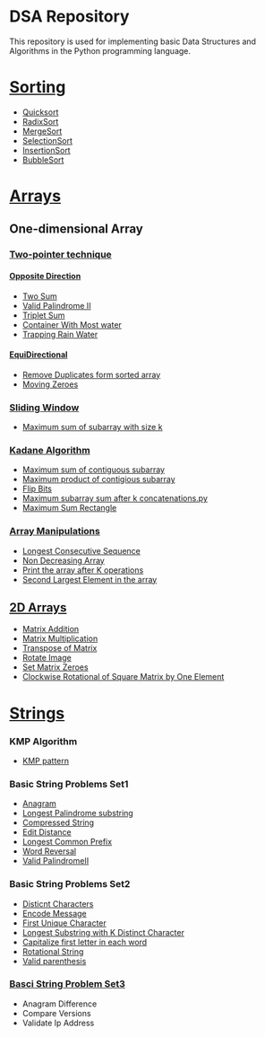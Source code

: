 # DSA Repository

This repository is used for implementing basic Data Structures and Algorithms in the Python programming language.

# [Sorting](https://github.com/nateshv54/DSA/tree/main/Sorting)
- [Quicksort](https://github.com/nateshv54/DSA/blob/main/Sorting/Quick%20sort.py)
- [RadixSort](https://github.com/nateshv54/DSA/blob/main/Sorting/Radix%20Sort.py)
- [MergeSort](https://github.com/nateshv54/DSA/blob/main/Sorting/Merge%20Sort.py)
- [SelectionSort](https://github.com/nateshv54/DSA/blob/main/Sorting/Selection%20Sort.py)
- [InsertionSort](https://github.com/nateshv54/DSA/blob/main/Sorting/Insertion%20Sort.py)
- [BubbleSort](https://github.com/nateshv54/DSA/blob/main/Sorting/Bubble%20Sort.py)

# [Arrays](https://github.com/nateshv54/DSA/tree/main/Arrays)
## One-dimensional Array
### [Two-pointer technique](https://github.com/nateshv54/DSA/tree/main/Arrays/Two%20Pointer)
#### [Opposite Direction](https://github.com/nateshv54/DSA/tree/main/Arrays/Two%20Pointer/Opposite%20Directional)
  - [Two Sum](https://github.com/nateshv54/DSA/blob/main/Arrays/Two%20Pointer/Opposite%20Directional/Two%20Sum.py)
  - [Valid Palindrome II](https://github.com/nateshv54/DSA/blob/main/Strings/Basic%20string%20problems/Valid%20Palindrome%20II.py)
  - [Triplet Sum](https://github.com/nateshv54/DSA/blob/main/Arrays/Two%20Pointer/Opposite%20Directional/Triplet%20Sum.py)
  - [Container With Most water](https://github.com/nateshv54/DSA/blob/main/Arrays/Two%20Pointer/Opposite%20Directional/Container%20With%20Most%20Water.py)
  - [Trapping Rain Water](https://github.com/nateshv54/DSA/blob/main/Arrays/Two%20Pointer/Trapping%20Rain%20Water.py)
    
#### [EquiDirectional](https://github.com/nateshv54/DSA/tree/main/Arrays/Two%20Pointer/EquiDirectional)
  - [Remove Duplicates form sorted array](https://github.com/nateshv54/DSA/blob/main/Arrays/Two%20Pointer/EquiDirectional/Remove%20Duplicates%20From%20Sorted%20Array.py)
  - [Moving Zeroes](https://github.com/nateshv54/DSA/blob/main/Arrays/Two%20Pointer/EquiDirectional/Moving%20Zeroes.py)
### [Sliding Window]()
  - [Maximum sum of subarray with size k](https://github.com/nateshv54/DSA/blob/main/Arrays/Sliding%20Window/Max_sub_array_sum.py)
    
### [Kadane Algorithm](https://github.com/nateshv54/DSA/tree/main/Arrays/Kadane%20Algorithm)
  - [Maximum sum of contiguous subarray](https://github.com/nateshv54/DSA/blob/main/Arrays/Kadane%20Algorithm/Maximum%20product%20of%20Contigious%20Subarray.py)
  - [Maximum product of contigious subarray](https://github.com/nateshv54/DSA/blob/main/Arrays/Kadane%20Algorithm/Maximum%20sum%20of%20Contigious%20Subarray.py)
  - [Flip Bits](https://github.com/nateshv54/DSA/blob/main/Arrays/Kadane%20Algorithm/Flip%20Bits.py)
  - [Maximum subarray sum after k concatenations.py](https://github.com/nateshv54/DSA/blob/main/Arrays/Kadane%20Algorithm/Maximum%20subarray%20sum%20after%20k%20concatenations.py)
  - [Maximum Sum Rectangle](https://github.com/nateshv54/DSA/blob/main/Arrays/Kadane%20Algorithm/Maximum%20Sum%20Rectangle.py)

### [Array Manipulations](https://github.com/nateshv54/DSA/tree/main/Arrays/Array%20Manipulations)
  - [Longest Consecutive Sequence](https://github.com/nateshv54/DSA/blob/main/Arrays/Array%20Manipulations/Longest%20Consecutive%20Sequence.py)
  - [Non Decreasing Array](https://github.com/nateshv54/DSA/blob/main/Arrays/Array%20Manipulations/Non%20Decresing%20Array.py)
  - [Print the array after K operations](https://github.com/nateshv54/DSA/blob/main/Arrays/Array%20Manipulations/Print%20the%20array%20after%20K%20operations.py)
  - [Second Largest Element in the array](https://github.com/nateshv54/DSA/blob/main/Arrays/Array%20Manipulations/Second%20largest%20element%20in%20the%20array.py)
## [2D Arrays](https://github.com/nateshv54/DSA/tree/main/Arrays/2D%20arrays)
  - [Matrix Addition](https://github.com/nateshv54/DSA/blob/main/Arrays/2D%20arrays/Addition_Matrixes.py)
  - [Matrix Multiplication](https://github.com/nateshv54/DSA/blob/main/Arrays/2D%20arrays/Multiplication_Matrix.py) 
  - [Transpose of Matrix](https://github.com/nateshv54/DSA/blob/main/Arrays/2D%20arrays/Transpose%20of%20Matrix.py)
  - [Rotate Image](https://github.com/nateshv54/DSA/blob/main/Arrays/2D%20arrays/90%20degree%20rotation%20of%20square%20matrix(Rotate%20Image).py)
  - [Set Matrix Zeroes](https://github.com/nateshv54/DSA/blob/main/Arrays/2D%20arrays/Set%20Matrix%20Zeroes.py)
  - [Clockwise Rotational of Square Matrix by One Element](https://github.com/nateshv54/DSA/blob/main/Arrays/2D%20arrays/Rotational%20of%20square%20matrix%20in%20clockwise%20by%201%20element.py)
    
# [Strings](https://github.com/nateshv54/DSA/tree/main/Strings)
### KMP Algorithm
  - [KMP pattern](https://github.com/nateshv54/DSA/blob/main/Strings/KMP%20algortihm/KMP%20pattern.py)
### Basic String Problems Set1 
  - [Anagram](https://github.com/nateshv54/DSA/blob/main/Strings/Basic%20string%20problems/Anagram.py)
  - [Longest Palindrome substring](https://github.com/nateshv54/DSA/blob/main/Strings/Basic%20string%20problems/Lonest%20Palindrome%20Substring.py)
  - [Compressed String](https://github.com/nateshv54/DSA/blob/main/Strings/Basic%20string%20problems/Compressed%20String.py)
  -  [Edit Distance](https://github.com/nateshv54/DSA/blob/main/Strings/Basic%20string%20problems/Edit%20Distance.py)
  -  [Longest Common Prefix](https://github.com/nateshv54/DSA/blob/main/Strings/Basic%20string%20problems/Longest%20Commong%20Prefix.py)
  -  [Word Reversal](https://github.com/nateshv54/DSA/blob/main/Strings/Basic%20string%20problems/Word%20Reversal.py)
  - [Valid PalindromeII](https://github.com/nateshv54/DSA/blob/main/Strings/Basic%20string%20problems/Valid%20Palindrome%20II.py)

### Basic String Problems Set2
  - [Disticnt Characters](https://github.com/nateshv54/DSA/blob/main/Strings/String%20set2/DistinctCharacters(Effiecient).py)
  - [Encode Message](https://github.com/nateshv54/DSA/blob/main/Strings/String%20set2/Encode_message1.py)
  - [First Unique Character](https://github.com/nateshv54/DSA/blob/main/Strings/String%20set2/FirstUniqueCharacter.py)
  - [Longest Substring with K Distinct Character](https://github.com/nateshv54/DSA/blob/main/Strings/String%20set2/Longest_substring_with_K_distinct%20characters.py)
  - [Capitalize first letter in each word](https://github.com/nateshv54/DSA/blob/main/Strings/String%20set2/TitleWordinString.py)
  - [Rotational String](https://github.com/nateshv54/DSA/blob/main/Strings/String%20set2/RotationalString.py)
  - [Valid parenthesis](https://github.com/nateshv54/DSA/blob/main/Strings/String%20set2/Validparenthesis.py)
### [Basci String Problem Set3](https://github.com/nateshv54/DSA/tree/main/Strings/String%20Set%203)
-  Anagram  Difference
-   Compare Versions
-   Validate Ip Address

